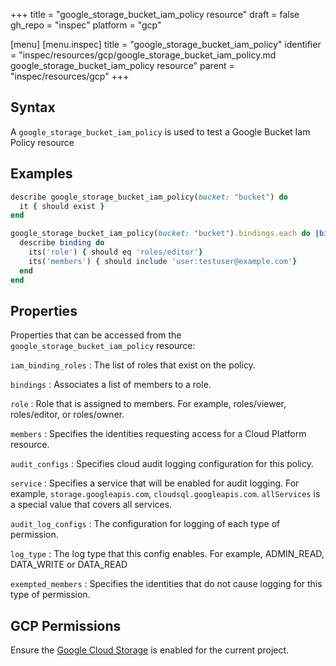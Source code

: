 +++
title = "google_storage_bucket_iam_policy resource"
draft = false
gh_repo = "inspec"
platform = "gcp"

[menu]
  [menu.inspec]
    title = "google_storage_bucket_iam_policy"
    identifier = "inspec/resources/gcp/google_storage_bucket_iam_policy.md google_storage_bucket_iam_policy resource"
    parent = "inspec/resources/gcp"
+++

## Syntax

A `google_storage_bucket_iam_policy` is used to test a Google Bucket Iam Policy resource

## Examples

```ruby
describe google_storage_bucket_iam_policy(bucket: "bucket") do
  it { should exist }
end

google_storage_bucket_iam_policy(bucket: "bucket").bindings.each do |binding|
  describe binding do
    its('role') { should eq 'roles/editor'}
    its('members') { should include 'user:testuser@example.com'}
  end
end
```

## Properties

Properties that can be accessed from the `google_storage_bucket_iam_policy` resource:

`iam_binding_roles`
: The list of roles that exist on the policy.

`bindings`
: Associates a list of members to a role.

`role`
: Role that is assigned to members. For example, roles/viewer, roles/editor, or roles/owner.

`members`
: Specifies the identities requesting access for a Cloud Platform resource.

`audit_configs`
: Specifies cloud audit logging configuration for this policy.

`service`
: Specifies a service that will be enabled for audit logging. For example, `storage.googleapis.com`, `cloudsql.googleapis.com`. `allServices` is a special value that covers all services.

`audit_log_configs`
: The configuration for logging of each type of permission.

  `log_type`
  : The log type that this config enables. For example, ADMIN_READ, DATA_WRITE or DATA_READ

  `exempted_members`
  : Specifies the identities that do not cause logging for this type of permission.

## GCP Permissions

Ensure the [Google Cloud Storage](https://console.cloud.google.com/apis/library/storage-component.googleapis.com/) is enabled for the current project.
